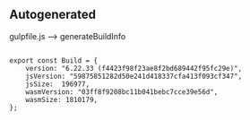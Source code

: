 



Autogenerated
-------------








gulpfile.js --> generateBuildInfo


  

```

export const Build = {
    version: "6.22.33 (f4423f98f23ae8f2bd689442f95fc29e)",
    jsVersion: "59875851282d50e241d418337cfa413f093cf347",
    jsSize:  196977,
    wasmVersion: "03ff8f9208bc11b041bebc7cce39e56d",
    wasmSize: 1810179,
};


```




